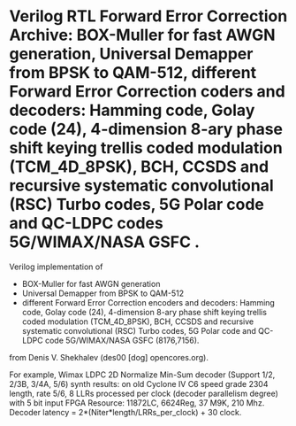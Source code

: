# Verilog RTL Forward Error Correction Archive:   BOX-Muller for fast AWGN generation, Universal Demapper from BPSK to QAM-512,  different Forward Error Correction coders and decoders: Hamming code, Golay code (24), 4-dimension 8-ary phase shift keying trellis coded modulation (TCM_4D_8PSK), BCH, CCSDS and recursive systematic convolutional (RSC) Turbo codes, 5G Polar code and QC-LDPC codes 5G/WIMAX/NASA GSFC .

Verilog implementation of 
* BOX-Muller for fast AWGN generation 
* Universal Demapper from BPSK to QAM-512
* different Forward Error Correction encoders and decoders:
Hamming code, Golay code (24), 4-dimension 8-ary phase shift keying trellis coded modulation (TCM_4D_8PSK), 
BCH, CCSDS and recursive systematic convolutional (RSC) Turbo codes, 5G Polar code and QC-LDPC code 5G/WIMAX/NASA GSFC (8176,7156).

from Denis V. Shekhalev (des00 [dog]  opencores.org).



For example, Wimax LDPC 2D Normalize Min-Sum decoder (Support 1/2, 2/3B, 3/4A, 5/6) synth results:
on old Cyclone IV C6 speed grade
2304 length, rate 5/6, 8 LLRs processed per clock (decoder parallelism degree) with 5 bit input 
FPGA Resource: 11872LC, 6624Reg, 37 M9K,  210 Mhz.
Decoder latency = 2*(Niter*length/LRRs_per_clock) + 30 clock.

